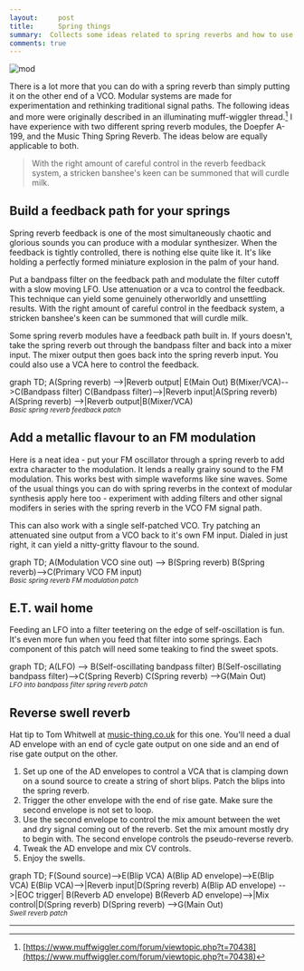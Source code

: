 ```yaml
---
layout:     post
title:      Spring things
summary:  Collects some ideas related to spring reverbs and how to use them in non-standard ways in your modular.
comments: true
---
```

<img src="{{ site.baseurl }}/images/mod3.jpg" alt="mod" class="avatar" />

There is a lot more that you can do with a spring reverb than simply putting it on the other end of a VCO. Modular systems are made for experimentation and rethinking traditional signal paths. The following ideas and more were originally described in an illuminating muff-wiggler thread.[^1]  I have experience with two different spring reverb modules, the Doepfer A-199, and the Music Thing Spring Reverb. The ideas below are equally applicable to both.  

>With the right amount of careful control in the reverb feedback system, a stricken banshee's keen can be summoned that will curdle milk.

## Build a feedback path for your springs

Spring reverb feedback is one of the most simultaneously chaotic and glorious sounds you can produce with a modular synthesizer. When the feedback is tightly controlled, there is nothing else quite like it. It's like holding a perfectly formed miniature explosion in the palm of your hand. 

Put a bandpass filter on the feedback path and modulate the filter cutoff with a slow moving LFO. Use attenuation or a vca to control the feedback. This technique can yield some genuinely otherworldly and unsettling results. With the right amount of careful control in the feedback system, a stricken banshee's keen can be summoned that will curdle milk.

Some spring reverb modules have a feedback path built in. If yours doesn't, take the spring reverb out through the bandpass filter and back into a mixer input. The mixer output then goes back into the spring reverb input. You could also use a VCA here to control the feedback.

[//]: <> (https://knsv.github.io/mermaid/#styling-and-classes)
<div class="mermaid">
graph TD;
A(Spring reverb) -->|Reverb output| E(Main Out)
B(Mixer/VCA)-->C(Bandpass filter)
C(Bandpass filter)-->|Reverb input|A(Spring reverb)
A(Spring reverb) -->|Reverb output|B(Mixer/VCA)
</div>
<sup><i>Basic spring reverb feedback patch</i></sup>

## Add a metallic flavour to an FM modulation

Here is a neat idea - put your FM oscillator through a spring reverb to add extra character to the modulation. It lends a really grainy sound to the FM modulation. This works best with simple waveforms like sine waves. Some of the usual things you can do with spring reverbs in the context of modular synthesis apply here too - experiment with adding filters and other signal modifers in series with the spring reverb in the VCO FM signal path. 

This can also work with a single self-patched VCO. Try patching an attenuated sine output from a VCO back to it's own FM input. Dialed in just right, it can yield a nitty-gritty flavour to the sound.

<div class="mermaid">
graph TD;
A(Modulation VCO sine out) --> B(Spring reverb)
B(Spring reverb)-->C(Primary VCO FM input)
</div>
<sup><i>Basic spring reverb FM modulation patch</i></sup>

## E.T. wail home

Feeding an LFO into a filter teetering on the edge of self-oscillation is fun. It's even more fun when you feed that filter into some springs. Each component of this patch will need some teaking to find the sweet spots.
<div class="mermaid">
graph TD;
A(LFO) --> B(Self-oscillating bandpass filter)
B(Self-oscillating bandpass filter)-->C(Spring Reverb)
C(Spring reverb) -->G(Main Out)
</div>
<sup><i>LFO into bandpass filter spring reverb patch</i></sup>

## Reverse swell reverb

Hat tip to Tom Whitwell at [music-thing.co.uk](http://musicthing.co.uk/) for this one. You'll need a dual AD envelope with an end of cycle gate output on one side and an end of rise gate output on the other.

  1. Set up one of the AD envelopes to control a VCA that is clamping down on a sound source to create a string of short blips. Patch the blips into the spring reverb.
  2. Trigger the other envelope with the end of rise gate. Make sure the second envelope is not set to loop.
  3. Use the second envelope to control the mix amount between the wet and dry signal coming out  of the reverb. Set the mix amount mostly dry to begin with. The second envelope controls the pseudo-reverse reverb. 
  5. Tweak the AD envelope and mix CV controls.
  6. Enjoy the swells.

<div class="mermaid">
graph TD;
F(Sound source)-->E(Blip VCA)
A(Blip AD envelope)-->E(Blip VCA)
E(Blip VCA)-->|Reverb input|D(Spring reverb)
A(Blip AD envelope) -->|EOC trigger| B(Reverb AD envelope)
B(Reverb AD envelope)-->|Mix control|D(Spring reverb)
D(Spring reverb) -->G(Main Out)
</div>
<sup><i>Swell reverb patch</i></sup>


---

[^1]: [https://www.muffwiggler.com/forum/viewtopic.php?t=70438](https://www.muffwiggler.com/forum/viewtopic.php?t=70438)